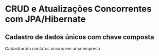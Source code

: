 # CRUD e Atualizações Concorrentes com JPA/Hibernate

## Cadastro de dados únicos com chave composta

Cadastrando contatos únicos em uma empresa
